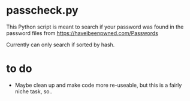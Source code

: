 # passcheck.py

This Python script is meant to search if your password was found in the password files from https://haveibeenpwned.com/Passwords

Currently can only search if sorted by hash.

# to do
* Maybe clean up and make code more re-useable, but this is a fairly niche task, so..

